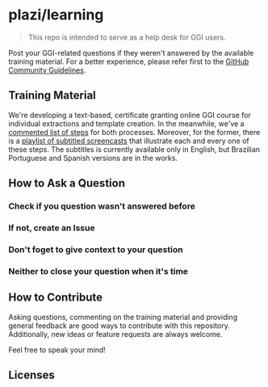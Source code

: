 # plazi/learning

> This repo is intended to serve as a help desk for GGI users. 

Post your GGI-related questions if they weren't answered by the available training material. For a better experience, please refer first to the [GitHub Community Guidelines](https://help.github.com/en/github/site-policy/github-community-guidelines).

## Training Material

We're developing a text-based, certificate granting online GGI course for individual extractions and template creation. In the meanwhile, we've a [commented list of steps](https://docs.google.com/document/d/1RM6N4dsWsHJrj1oDiEpFfUoM5SUtdlm0ntqRrJ5P07Y/edit?usp=sharing) for both processes. Moreover, for the former, there is a [playlist of subtitled screencasts](https://www.youtube.com/playlist?list=PLFbvkmnvLdUdGmmn8SR4xyRRxulvVu7BE) that illustrate each and every one of these steps. The subtitles is currently available only in English, but Brazilian Portuguese and Spanish versions are in the works. 

## How to Ask a Question

### Check if you question wasn't answered before

### If not, create an Issue

### Don't foget to give context to your question

### Neither to close your question when it's time

## How to Contribute

Asking questions, commenting on the training material and providing general feedback are good ways to contribute with this repository. Additionally, new ideas or feature requests are always welcome.

Feel free to speak your mind!

## Licenses
